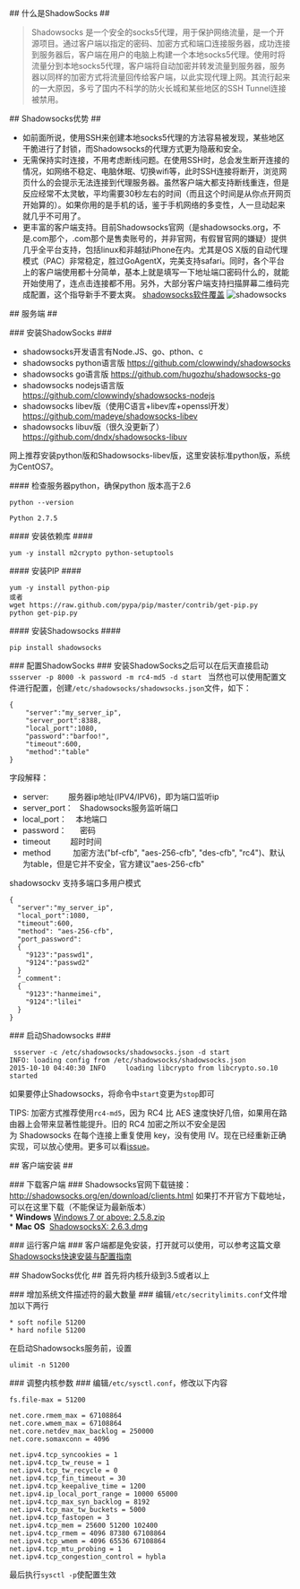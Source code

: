 ## 什么是ShadowSocks  ##
>Shadowsocks 是一个安全的socks5代理，用于保护网络流量，是一个开源项目。通过客户端以指定的密码、加密方式和端口连接服务器，成功连接到服务器后，客户端在用户的电脑上构建一个本地socks5代理。使用时将流量分到本地socks5代理，客户端将自动加密并转发流量到服务器，服务器以同样的加密方式将流量回传给客户端，以此实现代理上网。其流行起来的一大原因，多亏了国内不科学的防火长城和某些地区的SSH Tunnel连接被禁用。

## Shadowsocks优势 ##

* 如前面所说，使用SSH来创建本地socks5代理的方法容易被发现，某些地区干脆进行了封锁，而Shadowsocks的代理方式更为隐蔽和安全。
* 无需保持实时连接，不用考虑断线问题。在使用SSH时，总会发生断开连接的情况，如网络不稳定、电脑休眠、切换wifi等，此时SSH连接将断开，浏览网页什么的会提示无法连接到代理服务器。虽然客户端大都支持断线重连，但是反应经常不太灵敏，平均需要30秒左右的时间（而且这个时间是从你点开网页开始算的）。如果你用的是手机的话，鉴于手机网络的多变性，人一旦动起来就几乎不可用了。
* 更丰富的客户端支持。目前Shadowsocks官网（是shadowsocks.org，不是.com那个，.com那个是售卖账号的，并非官网，有假冒官网的嫌疑）提供几乎全平台支持，包括linux和非越狱iPhone在内。尤其是OS X版的自动代理模式（PAC）非常稳定，胜过GoAgentX，完美支持safari。同时，各个平台上的客户端使用都十分简单，基本上就是填写一下地址端口密码什么的，就能开始使用了，连点击连接都不用。另外，大部分客户端支持扫描屏幕二维码完成配置，这个指导新手不要太爽。
[shadowsocks软件覆盖](https://shadowsocks.org/en/download/clients.html)
![shadowsocks](http://www.zerounix.com/images/system/proxy/shadowsocks-software.png "shadowsocks软件覆盖")

## 服务端 ##

### 安装ShadowSocks  ###

* shadowsocks开发语言有Node.JS、go、pthon、c
* shadowsocks python语言版 https://github.com/clowwindy/shadowsocks
* shadowsocks go语言版 https://github.com/hugozhu/shadowsocks-go
* shadowsocks nodejs语言版 https://github.com/clowwindy/shadowsocks-nodejs
* shadowsocks libev版（使用C语言+libev库+openssl开发） https://github.com/madeye/shadowsocks-libev
* shadowsocks libuv版（很久没更新了） https://github.com/dndx/shadowsocks-libuv

网上推荐安装python版和Shadowsocks-libev版，这里安装标准python版，系统为CentOS7。

#### 检查服务器python，确保python 版本高于2.6

```
python --version

Python 2.7.5
```

#### 安装依赖库 ####
```
yum -y install m2crypto python-setuptools
```

#### 安装PIP ####
```
yum -y install python-pip
或者
wget https://raw.github.com/pypa/pip/master/contrib/get-pip.py
python get-pip.py

```

#### 安装Shadowsocks ####
```
pip install shadowsocks
```

### 配置ShadowSocks ###
安装ShadowSocks之后可以在后天直接启动``ssserver -p 8000 -k password -m rc4-md5 -d start
``
当然也可以使用配置文件进行配置，创建``/etc/shadowsocks/shadowsocks.json``文件，如下：
```
{
    "server":"my_server_ip",
    "server_port":8388,
    "local_port":1080,
    "password":"barfoo!",
    "timeout":600,
    "method":"table"
}

```

字段解释：
* server:         服务器ip地址(IPV4/IPV6)，即为端口监听ip        
* server_port：   Shadowsocks服务监听端口
* local_port：    本地端口
* password：      密码
* timeout         超时时间
* method          加密方法("bf-cfb", "aes-256-cfb", "des-cfb", "rc4")、默认为table，但是它并不安全，官方建议"aes-256-cfb"

shadowsockv 支持多端口多用户模式
```
{
  "server":"my_server_ip",
  "local_port":1080,
  "timeout":600,
  "method": "aes-256-cfb",
  "port_password":
  {
    "9123":"passwd1",
    "9124":"passwd2"
  }
  "_comment":
  {
    "9123":"hanmeimei",
    "9124":"lilei"
  }
}
```

### 启动Shadowsocks ###
```
 ssserver -c /etc/shadowsocks/shadowsocks.json -d start
INFO: loading config from /etc/shadowsocks/shadowsocks.json
2015-10-10 04:40:30 INFO     loading libcrypto from libcrypto.so.10
started
```
如果要停止Shadowsocks，将命令中``start``变更为``stop``即可

TIPS: 加密方式推荐使用``rc4-md5``，因为 RC4 比 AES 速度快好几倍，如果用在路由器上会带来显著性能提升。旧的 RC4 加密之所以不安全是因为 Shadowsocks 在每个连接上重复使用 key，没有使用 IV。现在已经重新正确实现，可以放心使用。更多可以看[issue](https://github.com/clowwindy/shadowsocks/issues/178)。


## 客户端安装 ##

### 下载客户端 ###
Shadowsocks官网下载链接：http://shadowsocks.org/en/download/clients.html
如果打不开官方下载地址，可以在这里下载（不能保证为最新版本）
* **Windows** [Windows 7 or above: 2.5.8.zip](http://www.zerounix.com/upload/proxy/Shadowsocks-2.5.8.zip)
* **Mac OS**  [ShadowsocksX: 2.6.3.dmg](http://www.zerounix.com/upload/proxy/ShadowsocksX-2.6.3.dmg)


### 运行客户端 ###
客户端都是免安装，打开就可以使用，可以参考这篇文章[Shadowsocks快速安装与配置指南](http://www.jianshu.com/p/08ba65d1f91a)


## ShadowSocks优化 ##
首先将内核升级到3.5或者以上

### 增加系统文件描述符的最大数量 ###
编辑``/etc/secritylimits.conf``文件增加以下两行
```
* soft nofile 51200
* hard nofile 51200
```
在启动Shadowsocks服务前，设置
```
ulimit -n 51200
```
### 调整内核参数 ###
编辑``/etc/sysctl.conf``，修改以下内容
```
fs.file-max = 51200

net.core.rmem_max = 67108864
net.core.wmem_max = 67108864
net.core.netdev_max_backlog = 250000
net.core.somaxconn = 4096

net.ipv4.tcp_syncookies = 1
net.ipv4.tcp_tw_reuse = 1
net.ipv4.tcp_tw_recycle = 0
net.ipv4.tcp_fin_timeout = 30
net.ipv4.tcp_keepalive_time = 1200
net.ipv4.ip_local_port_range = 10000 65000
net.ipv4.tcp_max_syn_backlog = 8192
net.ipv4.tcp_max_tw_buckets = 5000
net.ipv4.tcp_fastopen = 3
net.ipv4.tcp_mem = 25600 51200 102400
net.ipv4.tcp_rmem = 4096 87380 67108864
net.ipv4.tcp_wmem = 4096 65536 67108864
net.ipv4.tcp_mtu_probing = 1
net.ipv4.tcp_congestion_control = hybla
```
最后执行``sysctl -p``使配置生效
